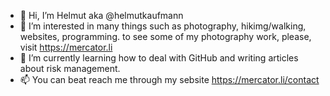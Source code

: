 - 👋  Hi, I’m Helmut aka @helmutkaufmann
- 👀  I’m interested in many things such as photography, hikimg/walking, websites, programming. 
to see some of my photography work, please, visit https://mercator.li
- 🌱  I’m currently learning how to deal with GitHub and writing articles about risk management. 
- 📫  You can beat reach me through my sebsite https://mercator.li/contact

<!---
helmutkaufmann/helmutkaufmann is a ✨ special ✨ repository because its `README.md` (this file) appears on your GitHub profile.
You can click the Preview link to take a look at your changes.
--->
